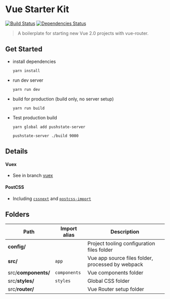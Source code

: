 # Vue Starter Kit
[![Build Status][build-badge]][build] [![Dependencies Status][dependencies-badge]][dependencies]

[build-badge]: https://img.shields.io/travis/xiaofan2406/vue-starter-kit.svg?style=flat-square
[build]: https://travis-ci.org/xiaofan2406/vue-starter-kit
[dependencies-badge]: https://img.shields.io/david/xiaofan2406/vue-starter-kit.svg?style=flat-square
[dependencies]: https://david-dm.org/xiaofan2406/vue-starter-kit
> A boilerplate for starting new Vue 2.0 projects with vue-router.


## Get Started
- install dependencies
  ```
  yarn install
  ```

- run dev server
  ```
  yarn run dev
  ```

- build for production (build only, no server setup)
  ```
  yarn run build
  ```

- Test production build
  ```
  yarn global add pushstate-server

  pushstate-server ./build 9000
  ```

## Details
#### Vuex
  - See in branch [vuex](https://github.com/xiaofan2406/vue-starter-kit/tree/vuex)

#### PostCSS
  - Including [`cssnext`](http://cssnext.io/) and [`postcss-import`](https://github.com/postcss/postcss-import)


## Folders
Path | Import alias | Description
--- | --- | ---
**config/** |  | Project tooling configuration files folder
**src/** | `app` | Vue app source files folder, processed by webpack
src/**components/** | `components` | Vue components folder
src/**styles/** | `styles` | Global CSS folder
src/**router/** |  | Vue Router setup folder
